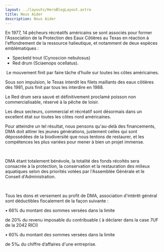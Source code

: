 ```yaml
---
layout: ../layouts/HeroBlogLayout.astro
title: Nous Aider
description: Nous Aider
---
```


En 1977, 14 pêcheurs récréatifs américains se sont associés pour former l'Association de la Protection des Eaux Côtières au Texas en réaction à l'effondrement de la ressource halieutique, et notamment de deux espèces emblématiques :

- Speckeld trout (Cynoscion nebulosus)
- Red drum  (Sciaenops ocellatus).

​
Le mouvement finit par faire tâche d’huile sur toutes les côtes américaines.

Sous son impulsion, le Texas interdit les filets maillants des eaux côtières dès 1981, puis finit par tous les interdire en 1988.

Le Red drum sera sauvé et définitivement proclamé poisson non commercialisable, réservé à la pêche de loisir.

Les deux secteurs, commercial et récréatif sont désormais dans un excellent état sur toutes les côtes nord américaines.

 

Pour atteindre un tel résultat, nous pensons qu'au-delà des financements, DMA doit attirer les jeunes générations, justement celles qui sont dépossédées de la biodiversité que nous tentons de restaurer, et les compétences les plus variées pour mener à bien un projet immense.

​

DMA étant totalement bénévole, la totalité des fonds récoltés sera consacrée à la protection, la conservation et la restauration des milieux aquatiques selon des priorités votées par l'Assemblée Générale et le Conseil d'Administration.

​

Tous les dons et versement au profit de DMA, association d'intérêt général sont déductibles fiscalement de la façon suivante :


• 66% du montant des sommes versées dans la limite

de 20% du revenu imposable du contribuable ( à déclarer dans la case 7UF de la 2042 RICI)


• 60% du montant des sommes versées dans la limite

de 5‰ du chiffre d’affaires d'une entreprise.
